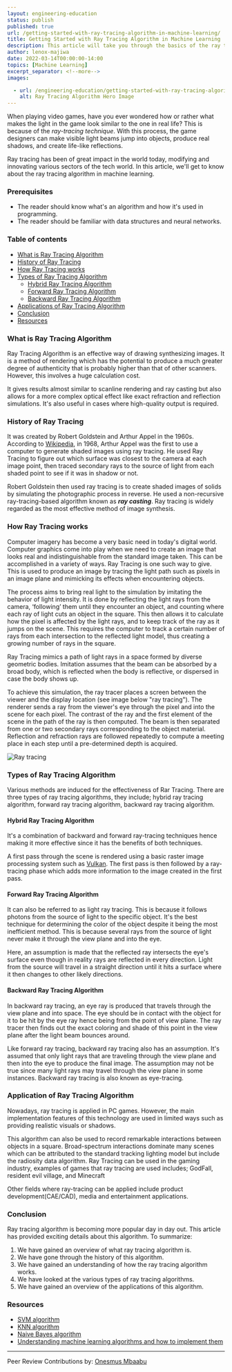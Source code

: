 ```yaml
---
layout: engineering-education
status: publish
published: true
url: /getting-started-with-ray-tracing-algorithm-in-machine-learning/
title: Getting Started with Ray Tracing Algorithm in Machine Learning
description: This article will take you through the basics of the ray tracing algorithm and how you can get started with it. 
author: lenox-majiwa
date: 2022-03-14T00:00:00-14:00
topics: [Machine Learning]
excerpt_separator: <!--more-->
images:

  - url: /engineering-education/getting-started-with-ray-tracing-algorithm-in-machine-learning/hero.jpg
    alt: Ray Tracing Algorithm Hero Image
---
```

When playing video games, have you ever wondered how or rather what makes the light in the game look similar to the one in real life? This is because of the *ray-tracing technique*. With this process, the game designers can make visible light beams jump into objects, produce real shadows, and create life-like reflections.
<!--more-->
Ray tracing has been of great impact in the world today, modifying and innovating various sectors of the tech world. In this article, we'll get to know about the ray tracing algorithm in machine learning.

### Prerequisites
- The reader should know what's an algorithm and how it's used in programming.
- The reader should be familiar with data structures and neural networks.

### Table of contents
- [What is Ray Tracing Algorithm](#what-is-ray-tracing-algorithm)
- [History of Ray Tracing](#history-of-ray-tracing)
- [How Ray Tracing works](how-ray-tracing-works)
- [Types of Ray Tracing Algorithm](#types-of-ray-tracing-algorithm)
  - [Hybrid Ray Tracing Algorithm ](#hybrid-ray-tracing-algorithm)
  - [Forward Ray Tracing Algorithm ](#forward-ray-tracing-algorithm)
  - [Backward Ray Tracing Algorithm](#backward-ray-tracing-algorithm) 
 - [Applications of Ray Tracing Algorithm](#application-of-ray-tracing-algorithm) 
 - [Conclusion](#conclusion)
 - [Resources](#resources)

### What is Ray Tracing Algorithm 
Ray Tracing Algorithm is an effective way of drawing synthesizing images. It is a method of rendering which has the potential to produce a much greater degree of authenticity that is probably higher than that of other scanners. However, this involves a huge calculation cost. 

It gives results almost similar to scanline rendering and ray casting but also allows for a more complex optical effect like exact refraction and reflection simulations. It's also useful in cases where high-quality output is required.

### History of Ray Tracing
It was created by Robert Goldstein and Arthur Appel in the 1960s. According to [Wikipedia](https://en.wikipedia.org/wiki/Ray_tracing_(graphics)#Algorithm_overview), in 1968, Arthur Appel was the first to use a computer to generate shaded images using ray tracing. He used Ray Tracing to figure out which surface was closest to the camera at each image point, then traced secondary rays to the source of light from each shaded point to see if it was in shadow or not.

Robert Goldstein then used ray tracing is to create shaded images of solids by simulating the photographic process in reverse. He used a non-recursive ray-tracing-based algorithm known as ***ray casting***. Ray tracing is widely regarded as the most effective method of image synthesis.

### How Ray Tracing works
Computer imagery has become a very basic need in today's digital world. Computer graphics come into play when we need to create an image that looks real and indistinguishable from the standard image taken. This can be accomplished in a variety of ways. Ray Tracing is one such way to give. This is used to produce an image by tracing the light path such as pixels in an image plane and mimicking its effects when encountering objects.

The process aims to bring real light to the simulation by imitating the behavior of light intensity. It is done by reflecting the light rays from the camera, ‘following’ them until they encounter an object, and counting where each ray of light cuts an object in the square. This then allows it to calculate how the pixel is affected by the light rays, and to keep track of the ray as it jumps on the scene. This requires the computer to track a certain number of rays from each intersection to the reflected light model, thus creating a growing number of rays in the square.

Ray Tracing mimics a path of light rays in a space formed by diverse geometric bodies. Imitation assumes that the beam can be absorbed by a broad body, which is reflected when the body is reflective, or dispersed in case the body shows up.

To achieve this simulation, the ray tracer places a screen between the viewer and the display location (see image below "ray tracing"). The renderer sends a ray from the viewer's eye through the pixel and into the scene for each pixel. The contrast of the ray and the first element of the scene in the path of the ray is then computed. The beam is then separated from one or two secondary rays corresponding to the object material. Reflection and refraction rays are followed repeatedly to compute a meeting place in each step until a pre-determined depth is acquired.

![Ray tracing](/engineering-education/getting-started-with-ray-tracing-algorithm-in-machine-learning/tracing.png)

### Types of Ray Tracing Algorithm
Various methods are induced for the effectiveness of Rar Tracing. There are three types of ray tracing algorithms, they include; hybrid ray tracing algorithm, forward ray tracing algorithm, backward ray tracing algorithm.

#### Hybrid Ray Tracing Algorithm
It's a combination of backward and forward ray-tracing techniques hence making it more effective since it has the benefits of both techniques.   

A first pass through the scene is rendered using a basic raster image processing system such as [Vulkan](https://vulkan-tutorial.com/). The first pass is then followed by a ray-tracing phase which adds more information to the image created in the first pass.

#### Forward Ray Tracing Algorithm
It can also be referred to as light ray tracing. This is because it follows photons from the source of light to the specific object. It's the best technique for determining the color of the object despite it being the most inefficient method. This is because several rays from the source of light never make it through the view plane and into the eye.

Here, an assumption is made that the reflected ray intersects the eye's surface even though in reality rays are reflected in every direction. Light from the source will travel in a straight direction until it hits a surface where it then changes to other likely directions. 

#### Backward Ray Tracing Algorithm 
In backward ray tracing, an eye ray is produced that travels through the view plane and into space. The eye should be in contact with the object for it to be hit by the eye ray hence being from the point of view plane. The ray tracer then finds out the exact coloring and shade of this point in the view plane after the light beam bounces around. 

Like forward ray tracing, backward ray tracing also has an assumption. It's assumed that only light rays that are traveling through the view plane and then into the eye to produce the final image. The assumption may not be true since many light rays may travel through the view plane in some instances. Backward ray tracing is also known as eye-tracing.

### Application of Ray Tracing Algorithm
Nowadays, ray tracing is applied in PC games. However, the main implementation features of this technology are used in limited ways such as providing realistic visuals or shadows.

This algorithm can also be used to record remarkable interactions between objects in a square. Broad-spectrum interactions dominate many scenes which can be attributed to the standard tracking lighting model but include the radiosity data algorithm. Ray Tracing can be used in the gaming industry, examples of games that ray tracing are used includes; GodFall, resident evil village, and Minecraft

Other fields where ray-tracing can be applied include product development(CAE/CAD), media and entertainment applications.

### Conclusion
Ray tracing algorithm is becoming more popular day in day out. This article has provided exciting details about this algorithm. To summarize:
1. We have gained an overview of what ray tracing algorithm is.
2. We have gone through the history of this algorithm.
3. We have gained an understanding of how the ray tracing algorithm works.
4. We have looked at the various types of ray tracing algorithms. 
5. We have gained an overview of the applications of this algorithm. 

### Resources
- [SVM algorithm](https://www.javatpoint.com/machine-learning-support-vector-machine-algorithm)
- [KNN algorithm](https://www.javatpoint.com/k-nearest-neighbor-algorithm-for-machine-learning)
- [Naive Bayes algorithm](https://www.analyticssteps.com/blogs/what-naive-bayes-algorithm-machine-learning)
- [Understanding machine learning algorithms and how to implement them](https://www.section.io/engineering-education/understanding-machine-learning-algorithms-and-how-to-implement-them/)

---
Peer Review Contributions by: [Onesmus Mbaabu](/engineering-education/authors/onesmus-mbaabu/)
